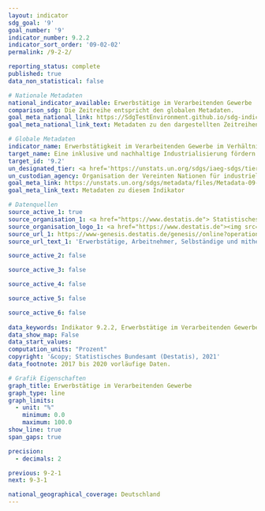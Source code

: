 ```yaml
---
layout: indicator    
sdg_goal: '9'    
goal_number: '9'    
indicator_number: 9.2.2    
indicator_sort_order: '09-02-02'    
permalink: /9-2-2/    

reporting_status: complete    
published: true    
data_non_statistical: false    

# Nationale Metadaten    
national_indicator_available: Erwerbstätige im Verarbeitenden Gewerbe    
comparison_sdg: Die Zeitreihe entspricht den globalen Metadaten.    
goal_meta_national_link: https://SdgTestEnvironment.github.io/sdg-indicators/public/MetaDe/9.2.2.pdf    
goal_meta_national_link_text: Metadaten zu den dargestellten Zeitreihen    

# Globale Metadaten    
indicator_name: Erwerbstätigkeit im Verarbeitenden Gewerbe im Verhältnis zur Erwerbstätigkeit insgesamt    
target_name: Eine inklusive und nachhaltige Industrialisierung fördern und bis 2030 den Anteil der Industrie an der Beschäftigung und am Bruttoinlandsprodukt entsprechend den nationalen Gegebenheiten erheblich steigern und den Anteil in den am wenigsten entwickelten Ländern verdoppeln    
target_id: '9.2'    
un_designated_tier: <a href='https://unstats.un.org/sdgs/iaeg-sdgs/tier-classification/' title='Klicken Sie hier um weitere Informationen zur UN-Tier-Klassifikation zu erhalten.'  target='_blank'>Tier I</a>    
un_custodian_agency: Organisation der Vereinten Nationen für industrielle Entwicklung (UNIDO)    
goal_meta_link: https://unstats.un.org/sdgs/metadata/files/Metadata-09-02-02.pdf    
goal_meta_link_text: Metadaten zu diesem Indikator        

# Datenquellen
source_active_1: true
source_organisation_1: <a href="https://www.destatis.de"> Statistisches Bundesamt (Destatis) </a>
source_organisation_logo_1: <a href="https://www.destatis.de"><img src="https://g205sdgs.github.io/sdg-indicators/public/OrgImgDe/destatis.png" alt="Logo destatis" style="height:60px; width:148px"/></a>
source_url_1: https://www-genesis.destatis.de/genesis//online?operation=table&code=13311-0001&bypass=true&language=de
source_url_text_1: 'Erwerbstätige, Arbeitnehmer, Selbständige und mithelfende Familienangehörige (im Inland): Wirtschaftszweige – GENESIS online 13311-0001'

source_active_2: false

source_active_3: false

source_active_4: false

source_active_5: false

source_active_6: false
    
data_keywords: Indikator 9.2.2, Erwerbstätige im Verarbeitenden Gewerbe, Organisation der Vereinten Nationen für industrielle Entwicklung (UNIDO)    
data_show_map: False    
data_start_values:     
computation_units: "Prozent"    
copyright: '&copy; Statistisches Bundesamt (Destatis), 2021'    
data_footnote: 2017 bis 2020 vorläufige Daten.    

# Grafik Eigenschaften    
graph_title: Erwerbstätige im Verarbeitenden Gewerbe    
graph_type: line    
graph_limits:
  - unit: "%"
    minimum: 0.0
    maximum: 100.0
show_line: true
span_gaps: true

precision:
  - decimals: 2    

previous: 9-2-1    
next: 9-3-1    

national_geographical_coverage: Deutschland    
---
```


<span></span>